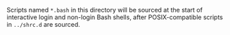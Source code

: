 Scripts named `*.bash` in this directory will be sourced at the start of
interactive login and non-login Bash shells, after POSIX-compatible scripts in
`../shrc.d` are sourced.
